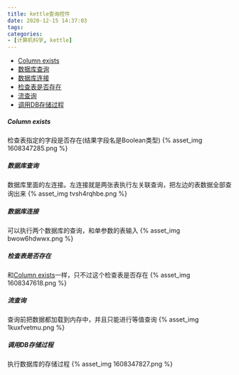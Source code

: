 ```yaml
---
title: kettle查询控件
date: 2020-12-15 14:37:03
tags:
categories:
- [计算机科学, kettle]
---
```


- [Column exists](#Column+exists)
- [数据库查询](#数据库查询)
- [数据库连接](#数据库连接)
- [检查表是否存在](#检查表是否存在)
- [流查询](#流查询)
- [调用DB存储过程](#调用DB存储过程)

##### Column exists
检查表指定的字段是否存在(结果字段名是Boolean类型)
{% asset_img 1608347285.png %}

##### 数据库查询
数据库里面的左连接。左连接就是两张表执行左关联查询，把左边的表数据全部查询出来
{% asset_img tvsh4rqhbe.png %}

##### 数据库连接
可以执行两个数据库的查询，和单参数的表输入
{% asset_img bwow6hdwwx.png %}

##### 检查表是否存在
和[Column exists](#Column+exists)一样，只不过这个检查表是否存在
{% asset_img 1608347618.png %}

##### 流查询
查询前把数据都加载到内存中，并且只能进行等值查询
{% asset_img 1kuxfvetmu.png %}

##### 调用DB存储过程
执行数据库的存储过程
{% asset_img 1608347827.png %}